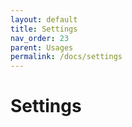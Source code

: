 ```yaml
---
layout: default
title: Settings
nav_order: 23
parent: Usages
permalink: /docs/settings
---
```


# Settings

